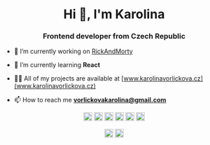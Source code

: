 <h1 align="center">Hi 👋, I'm Karolina</h1>
<h3 align="center">Frontend developer from Czech Republic</h3>

- 🔭 I’m currently working on [RickAndMorty](https://github.com/karolinavor/RickAndMorty)

- 🌱 I’m currently learning **React**

- 👨‍💻 All of my projects are available at [www.karolinavorlickova.cz](www.karolinavorlickova.cz)

- 📫 How to reach me **vorlickovakarolina@gmail.com**

<p align="center"><img src="https://devicons.github.io/devicon/devicon.git/icons/react/react-original-wordmark.svg" alt="react" width="20" height="20"/> <img src="https://devicons.github.io/devicon/devicon.git/icons/bootstrap/bootstrap-plain.svg" alt="bootstrap" width="20" height="20"/> <img src="https://devicons.github.io/devicon/devicon.git/icons/css3/css3-original-wordmark.svg" alt="css3" width="20" height="20"/> <img src="https://devicons.github.io/devicon/devicon.git/icons/html5/html5-original-wordmark.svg" alt="html5" width="20" height="20"/> <img src="https://devicons.github.io/devicon/devicon.git/icons/javascript/javascript-original.svg" alt="javascript" width="20" height="20"/> <img src="https://devicons.github.io/devicon/devicon.git/icons/sass/sass-original.svg" alt="sass" width="20" height="20"/></p><p align="center"> 
<a href="https://linkedin.com/in/karolinavor" target="blank"><img align="center" src="https://cdn.jsdelivr.net/npm/simple-icons@3.0.1/icons/linkedin.svg" alt="karolinavor" height="20" width="20" /></a>
<a href="https://stackoverflow.com/users/11478275" target="blank"><img align="center" src="https://cdn.jsdelivr.net/npm/simple-icons@3.0.1/icons/stackoverflow.svg" alt="11478275" height="20" width="20" /></a>
  
  
</p>
